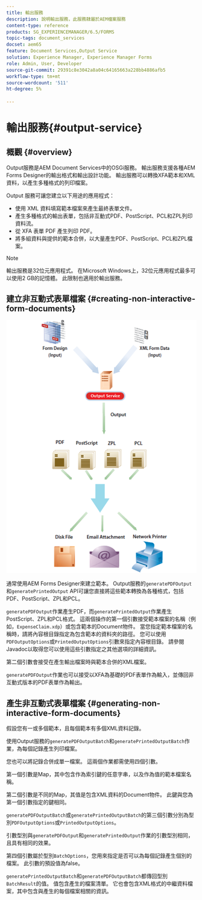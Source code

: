 ```yaml
---
title: 輸出服務
description: 說明輸出服務，此服務隸屬於AEM檔案服務
content-type: reference
products: SG_EXPERIENCEMANAGER/6.5/FORMS
topic-tags: document_services
docset: aem65
feature: Document Services,Output Service
solution: Experience Manager, Experience Manager Forms
role: Admin, User, Developer
source-git-commit: 29391c8e3042a8a04c64165663a228bb4886afb5
workflow-type: tm+mt
source-wordcount: '511'
ht-degree: 5%

---
```


# 輸出服務{#output-service}

## 概觀 {#overview}

Output服務是AEM Document Services中的OSGi服務。 輸出服務支援各種AEM Forms Designer的輸出格式和輸出設計功能。 輸出服務可以轉換XFA範本和XML資料，以產生多種格式的列印檔案。

Output 服務可讓您建立以下用途的應用程式：

* 使用 XML 資料填寫範本檔案來產生最終表單文件。
* 產生多種格式的輸出表單，包括非互動式PDF、PostScript、PCL和ZPL列印資料流。
* 從 XFA 表單 PDF 產生列印 PDF。
* 將多組資料與提供的範本合併，以大量產生PDF、PostScript、PCL和ZPL檔案。

>[!NOTE]
>
>輸出服務是32位元應用程式。 在Microsoft Windows上，32位元應用程式最多可以使用2 GB的記憶體。 此限制也適用於輸出服務。

## 建立非互動式表單檔案 {#creating-non-interactive-form-documents}

![使用output_modified](assets/usingoutput_modified.png)

通常使用AEM Forms Designer來建立範本。 Output服務的`generatePDFOutput`和`generatePrintedOutput` API可讓您直接將這些範本轉換為各種格式，包括PDF、PostScript、ZPL和PCL。

`generatePDFOutput`作業產生PDF，而`generatePrintedOutput`作業產生PostScript、ZPL和PCL格式。 這兩個操作的第一個引數接受範本檔案的名稱（例如，`ExpenseClaim.xdp`）或包含範本的Document物件。 當您指定範本檔案的名稱時，請將內容根目錄指定為包含範本的資料夾的路徑。 您可以使用`PDFOutputOptions`或`PrintedOutputOptions`引數來指定內容根目錄。 請參閱Javadoc以取得您可以使用這些引數指定之其他選項的詳細資訊。

第二個引數會接受在產生輸出檔案時與範本合併的XML檔案。

`generatePDFOutput`作業也可以接受以XFA為基礎的PDF表單作為輸入，並傳回非互動式版本的PDF表單作為輸出。

## 產生非互動式表單檔案 {#generating-non-interactive-form-documents}

假設您有一或多個範本，且每個範本有多個XML資料記錄。

使用Output服務的`generatePDFOutputBatch`和`generatePrintedOutputBatch`作業，為每個記錄產生列印檔案。

您也可以將記錄合併成單一檔案。 這兩個作業都需使用四個引數。

第一個引數是Map，其中包含作為索引鍵的任意字串，以及作為值的範本檔案名稱。

第二個引數是不同的Map，其值是包含XML資料的Document物件。 此鍵與您為第一個引數指定的鍵相同。

`generatePDFOutputBatch`或`generatePrintedOutputBatch`的第三個引數分別為型別`PDFOutputOptions`或`PrintedOutputOptions`。

引數型別與`generatePDFOutput`和`generatePrintedOutput`作業的引數型別相同，且具有相同的效果。

第四個引數屬於型別`BatchOptions`，您用來指定是否可以為每個記錄產生個別的檔案。 此引數的預設值為false。

`generatePrintedOutputBatch`和`generatePDFOutputBatch`都傳回型別`BatchResult`的值。 值包含產生的檔案清單。 它也會包含XML格式的中繼資料檔案，其中包含與產生的每個檔案相關的資訊。
